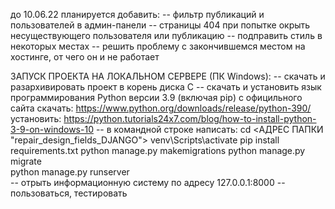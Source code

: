 до 10.06.22 планируется добавить:
-- фильтр публикаций и пользователей в админ-панели
-- страницы 404 при попытке окрыть несуществующего пользователя или публикацию
-- подправить стиль в некоторых местах
-- решить проблему с закончившемся местом на хостинге, от чего он и не работает

ЗАПУСК ПРОЕКТА НА ЛОКАЛЬНОМ СЕРВЕРЕ (ПК Windows):
-- скачать и разархивировать проект в корень диска С
-- скачать и установить язык программирования Python версии 3.9 (включая pip) с официльного сайта
    скачать: https://www.python.org/downloads/release/python-390/
    установить: https://python.tutorials24x7.com/blog/how-to-install-python-3-9-on-windows-10
-- в командной строке написать:
    cd <АДРЕС ПАПКИ "repair_design_fields_DJANGO">
    venv\Scripts\activate
    pip install requirements.txt
    python manage.py makemigrations
    python manage.py migrate    
    python manage.py runserver    
-- отрыть информационную систему по адресу 127.0.0.1:8000
-- пользоваться, тестировать
